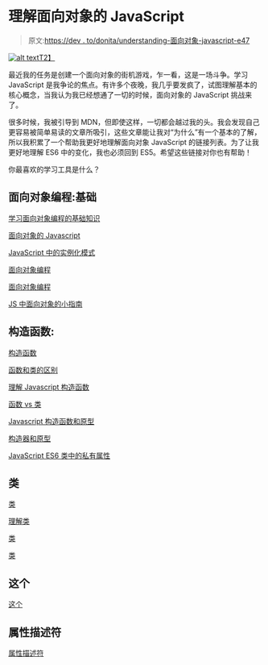 # 理解面向对象的 JavaScript

> 原文:[https://dev . to/donita/understanding-面向对象-javascript-e47](https://dev.to/donita/understanding-object-oriented-javascript-e47)

[![alt text](../Images/b969e0fe2e1c13d4a7b314d0068bb2d6.png "Logo Title Text 1")T2】](https://res.cloudinary.com/practicaldev/image/fetch/s--29McsiB2--/c_limit%2Cf_auto%2Cfl_progressive%2Cq_auto%2Cw_880/https://images.unsplash.com/photo-1513838747056-b69972e5f504%3Fixlib%3Drb-0.3.5%26s%3D0de3be9a0cb031184cb957291c528ad3%26auto%3Dformat%26fit%3Dcrop%26w%3D764%26q%3D80)

最近我的任务是创建一个面向对象的街机游戏，乍一看，这是一场斗争。学习 JavaScript 是我争论的焦点。有许多个夜晚，我几乎要发疯了，试图理解基本的核心概念，当我认为我已经想通了一切的时候，面向对象的 JavaScript 挑战来了。

很多时候，我被引导到 MDN，但即使这样，一切都会越过我的头。我会发现自己更容易被简单易读的文章所吸引，这些文章能让我对“为什么”有一个基本的了解，所以我积累了一个帮助我更好地理解面向对象 JavaScript 的链接列表。为了让我更好地理解 ES6 中的变化，我也必须回到 ES5。希望这些链接对你也有帮助！

你最喜欢的学习工具是什么？

## [](#objectoriented-programming-the-foundation)面向对象编程:基础

[学习面向对象编程的基础知识](https://medium.freecodecamp.org/intro-to-object-oriented-programming-oop-with-javascript-made-easy-a317b87d6943)

[面向对象的 Javascript](http://javascriptissexy.com/oop-in-javascript-what-you-need-to-know/)

[JavaScript 中的实例化模式](https://medium.com/dailyjs/instantiation-patterns-in-javascript-8fdcf69e8f9b)

[面向对象编程](https://codeburst.io/object-oriented-programming-in-javascript-51b2bdfdfe9f)

[面向对象编程](https://scotch.io/tutorials/object-oriented-programming-in-javascript)

[JS 中面向对象的小指南](https://hackernoon.com/the-little-guide-for-poo-in-js-3cfff83ad095)

## [](#constructor-functions)构造函数:

[构造函数](https://openclassrooms.com/en/courses/3523231-learn-to-code-with-javascript/4379006-use-constructor-functions)

[函数和类的区别](https://stackoverflow.com/questions/11970141/javascript-whats-the-difference-between-a-function-and-a-class)

[理解 Javascript 构造函数](https://css-tricks.com/understanding-javascript-constructors/)

[函数 vs 类](https://medium.com/javascript-scene/javascript-factory-functions-vs-constructor-functions-vs-classes-2f22ceddf33e)

[Javascript 构造函数和原型](http://tobyho.com/2010/11/22/javascript-constructors-and/)

[构造器和原型](https://content.pivotal.io/blog/javascript-constructors-prototypes-and-the-new-keyword)

[JavaScript ES6 类中的私有属性](https://stackoverflow.com/questions/22156326/private-properties-in-javascript-es6-classes) 

## [](#classes)类

[类](https://javascript.info/class)

[理解类](https://www.digitalocean.com/community/tutorials/understanding-classes-in-javascript)

[类](https://googlechrome.github.io/samples/classes-es6/)

[类](http://exploringjs.com/es6/ch_classes.html)

## [](#this)这个

[这个](https://zellwk.com/blog/this/)

## [](#property-descriptors)属性描述符

[属性描述符](https://javascript.info/property-descriptors)